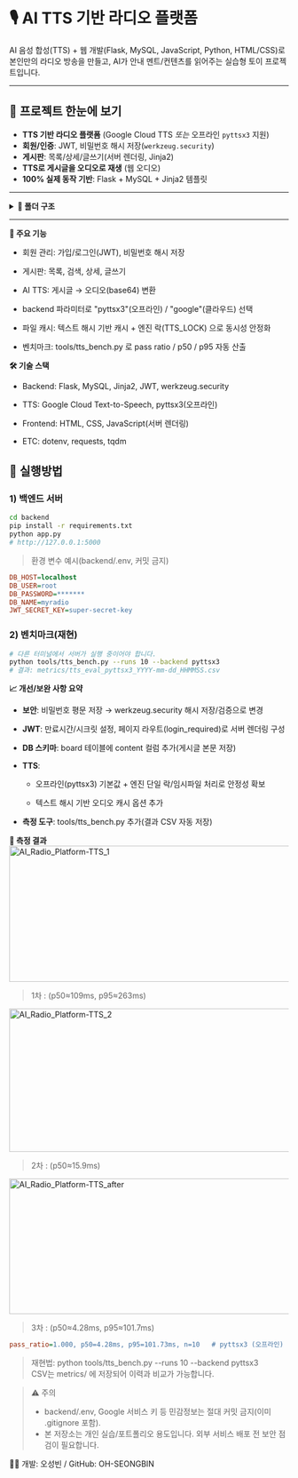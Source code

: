 # 🎙️ AI TTS 기반 라디오 플랫폼

AI 음성 합성(TTS) + 웹 개발(Flask, MySQL, JavaScript, Python, HTML/CSS)로  
본인만의 라디오 방송을 만들고, AI가 안내 멘트/컨텐츠를 읽어주는 실습형 토이 프로젝트입니다.

---

## 📌 프로젝트 한눈에 보기
- **TTS 기반 라디오 플랫폼** (Google Cloud TTS *또는* 오프라인 `pyttsx3` 지원)
- **회원/인증**: JWT, 비밀번호 해시 저장(`werkzeug.security`)
- **게시판**: 목록/상세/글쓰기(서버 렌더링, Jinja2)
- **TTS로 게시글을 오디오로 재생** (웹 오디오)
- **100% 실제 동작 기반**: Flask + MySQL + Jinja2 템플릿

---

<details>
<summary><b>📁 폴더 구조 </b></summary>

```text
AI_Radio_Platform-TTS/
├── backend/                    # Flask 백엔드(REST API + 페이지 라우트)
│   ├── app.py                  # 앱 엔트리: 인증/게시판/TTS/캐시/엔진락 적용
│   ├── db.py                   # MySQL 연결
│   ├── requirements.txt        # 백엔드 의존성
│   ├── static/
│   │   └── main.css
│   └── templates/              # Jinja2 템플릿
│       ├── base.html
│       ├── index.html
│       ├── board_list.html
│       ├── board_detail.html
│       ├── write.html
│       ├── login.html
│       └── join.html
├── tools/
│   └── tts_bench.py            # 재현 가능한 TTS 벤치마크 스크립트
├── metrics/                    # 측정 결과 CSV (git에 포함)
│   └── tts_eval_pyttsx3_YYYY-mm-dd_HHMMSS.csv
├── .gitignore
└── README.md
```
</details>

---
<summary><b>🧩 주요 기능 </b></summary>

-  회원 관리: 가입/로그인(JWT), 비밀번호 해시 저장

- 게시판: 목록, 검색, 상세, 글쓰기

- AI TTS: 게시글 → 오디오(base64) 변환

- backend 파라미터로 "pyttsx3"(오프라인) / "google"(클라우드) 선택

- 파일 캐시: 텍스트 해시 기반 캐시 + 엔진 락(TTS_LOCK) 으로 동시성 안정화

- 벤치마크: tools/tts_bench.py 로 pass ratio / p50 / p95 자동 산출

<summary><b>🛠️ 기술 스택 </b></summary>

- Backend: Flask, MySQL, Jinja2, JWT, werkzeug.security

- TTS: Google Cloud Text-to-Speech, pyttsx3(오프라인)

- Frontend: HTML, CSS, JavaScript(서버 렌더링)

- ETC: dotenv, requests, tqdm

## 🔁 실행방법

### 1) 백엔드 서버
```bash
cd backend
pip install -r requirements.txt
python app.py
# http://127.0.0.1:5000
```
> 환경 변수 예시(backend/.env, 커밋 금지)

```ini
DB_HOST=localhost
DB_USER=root
DB_PASSWORD=*******
DB_NAME=myradio
JWT_SECRET_KEY=super-secret-key
```

### 2) 벤치마크(재현)
```bash
# 다른 터미널에서 서버가 실행 중이어야 합니다.
python tools/tts_bench.py --runs 10 --backend pyttsx3
# 결과: metrics/tts_eval_pyttsx3_YYYY-mm-dd_HHMMSS.csv
```

<summary><b>📈 개선/보완 사항 요약 </b></summary>

- **보안**: 비밀번호 평문 저장 → werkzeug.security 해시 저장/검증으로 변경

- **JWT**: 만료시간/시크릿 설정, 페이지 라우트(login_required)로 서버 렌더링 구성

- **DB 스키마**: board 테이블에 content 컬럼 추가(게시글 본문 저장)

- **TTS**:

  - 오프라인(pyttsx3) 기본값 + 엔진 단일 락/임시파일 처리로 안정성 확보

  - 텍스트 해시 기반 오디오 캐시 옵션 추가

- **측정 도구**: tools/tts_bench.py 추가(결과 CSV 자동 저장)

<summary><b>🧪 측정 결과  </b></summary>

<img width="550" height="245" alt="AI_Radio_Platform-TTS_1" src="https://github.com/user-attachments/assets/7ffbd37f-4d4c-4036-8a3e-5f2d2c734146" />

> 1차 : (p50≈109ms, p95≈263ms)

<img width="511" height="258" alt="AI_Radio_Platform-TTS_2" src="https://github.com/user-attachments/assets/08075cf7-25b0-47b5-b5d7-8b570a5fd7cc" />

> 2차 : (p50≈15.9ms)

<img width="585" height="244" alt="AI_Radio_Platform-TTS_after" src="https://github.com/user-attachments/assets/9611273b-e4e1-4404-8f8c-fd147d41c4d6" />

> 3차 : (p50≈4.28ms, p95≈101.7ms)

```ini
pass_ratio=1.000, p50=4.28ms, p95=101.73ms, n=10   # pyttsx3 (오프라인)
```

> 재현법: python tools/tts_bench.py --runs 10 --backend pyttsx3  
> CSV는 metrics/ 에 저장되어 이력과 비교가 가능합니다.

> ⚠️ 주의
> - backend/.env, Google 서비스 키 등 민감정보는 절대 커밋 금지(이미 .gitignore 포함).
> - 본 저장소는 개인 실습/포트폴리오 용도입니다. 외부 서비스 배포 전 보안 점검이 필요합니다.

🙋‍♂️ 개발: 오성빈 / GitHub: OH-SEONGBIN
